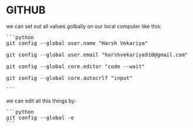 # GITHUB
we can set out all values golbally on our local computer like this:
<pre>
```python
git config --global user.name "Harsh Vekariya"

git config --global user.email "harshvekariya910@gmail.com"

git config --global core.editor "code --wait"

git config --global core.autocrlf "input"

```
</pre>
  
we can edit all this things by:
<pre>
```python
git config --global -e
```
</pre>

